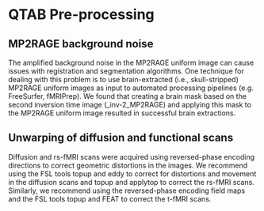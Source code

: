 # QTAB Pre-processing
## MP2RAGE background noise
The amplified background noise in the MP2RAGE uniform image can cause issues with registration and segmentation algorithms. One technique for dealing with this problem is to use brain-extracted (i.e., skull-stripped) MP2RAGE uniform images as input to automated processing pipelines (e.g. FreeSurfer, fMRIPrep). We found that creating a brain mask based on the second inversion time image (_inv-2_MP2RAGE) and applying this mask to the MP2RAGE uniform image resulted in successful brain extractions.

## Unwarping of diffusion and functional scans
Diffusion and rs-fMRI scans were acquired using reversed-phase encoding directions to correct geometric distortions in the images. We recommend using the FSL tools topup and eddy to correct for distortions and movement in the diffusion scans and topup and applytop to correct the rs-fMRI scans. Similarly, we recommend using the reversed-phase encoding field maps and the FSL tools topup and FEAT to correct the t-fMRI scans.
